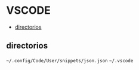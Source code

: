 # VSCODE

- [directorios](#directorios)

## directorios
`~/.config/Code/User/snippets/json.json`
`~/.vscode`